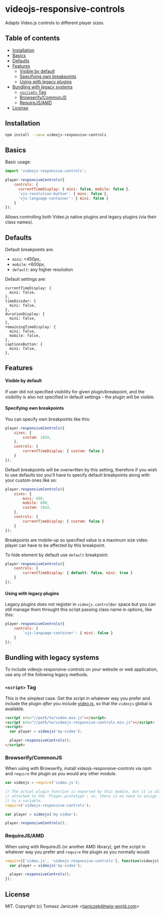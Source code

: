 # videojs-responsive-controls

Adapts Video.js controls to different player sizes.

<!-- START doctoc generated TOC please keep comment here to allow auto update -->
<!-- DON'T EDIT THIS SECTION, INSTEAD RE-RUN doctoc TO UPDATE -->
## Table of contents

- [Installation](#installation)
- [Basics](#basics)
- [Defaults](#defaults)
- [Features](#features)
    - [Visible by default](#visible-by-default)
    - [Specifying own breakpoints](#specifying-own-breakpoints)
    - [Using with legacy plugins](#using-with-legacy-plugins)
- [Bundling with legacy systems](#bundling-with-legacy-systems)
  - [`<script>` Tag](#script-tag)
  - [Browserify/CommonJS](#browserifycommonjs)
  - [RequireJS/AMD](#requirejsamd)
- [License](#license)

<!-- END doctoc generated TOC please keep comment here to allow auto update -->
## Installation

```sh
npm install --save videojs-responsive-controls
```


## Basics

Basic usage:

```js
import 'videojs-responsive-controls';

player.responsiveControls({
    controls: {
      currentTimeDisplay: { mini: false, mobile: false },
      'vjs-resolution-button': { mini: false },
      'vjs-language-container': { mini: false }
    }
});
```

Allows controlling both Video.js native plugins and legacy plugins (via their class names).

## Defaults

Default breakpoints are:

- `mini`: <450px,
- `mobile`: <600px,
- `default`: any higher resolution

Default settings are:

```
currentTimeDisplay: {
  mini: false,
},
timeDivider: {
  mini: false,
},
durationDisplay: {
  mini: false,
},
remainingTimeDisplay: {
  mini: false,
  mobile: false,
},
captionsButton: {
  mini: false,
},
```

## Features

#### Visible by default

If user did not specified visibility for given plugin/breakpoint, and the visibility is also
not specified in default settings - the plugin will be visible.

#### Specifying own breakpoints

You can specify own breakpoints like this:

```js
player.responsiveControls({
    sizes: {
        custom: 1024,
    },
    controls: {
        currentTimeDisplay: { custom: false }
    }
});
```

Default breakpoints will be overwritten by this setting, therefore if you wish to use defaults too
you'll have to specify default breakpoints along with your custom ones like so:


```js
player.responsiveControls({
    sizes: {
        mini: 450,
        mobile: 600,
        custom: 1024,
    },
    controls: {
        currentTimeDisplay: { custom: false }
    }
});
```

Breakpoints are mobile-up so specified value is a maximum size video player can have to be affected by this breakpoint.

To hide element by default use `default` breakpoint:

```js
player.responsiveControls({
    controls: {
        currentTimeDisplay: { default: false, mini: true }
    }
});
```


#### Using with legacy plugins

Legacy plugins does not register in `videojs.controlBar` space but you can still manage them throught
this script passing class name in options, like this:

```js
player.responsiveControls({
    controls: {
        'vjs-language-container': { mini: false }
    }
});
```



## Bundling with legacy systems

To include videojs-responsive-controls on your website or web application, use any of the following legacy methods.

### `<script>` Tag

This is the simplest case. Get the script in whatever way you prefer and include the plugin _after_ you include [video.js][videojs], so that the `videojs` global is available.

```html
<script src="//path/to/video.min.js"></script>
<script src="//path/to/videojs-responsive-controls.min.js"></script>
<script>
  var player = videojs('my-video');

  player.responsiveControls();
</script>
```

### Browserify/CommonJS

When using with Browserify, install videojs-responsive-controls via npm and `require` the plugin as you would any other module.

```js
var videojs = require('video.js');

// The actual plugin function is exported by this module, but it is also
// attached to the `Player.prototype`; so, there is no need to assign it
// to a variable.
require('videojs-responsive-controls');

var player = videojs('my-video');

player.responsiveControls();
```

### RequireJS/AMD

When using with RequireJS (or another AMD library), get the script in whatever way you prefer and `require` the plugin as you normally would:

```js
require(['video.js', 'videojs-responsive-controls'], function(videojs) {
  var player = videojs('my-video');

  player.responsiveControls();
});
```

## License

MIT. Copyright (c) Tomasz Janiczek &lt;tjaniczek@twig-world.com&gt;


[videojs]: http://videojs.com/
